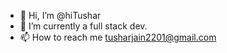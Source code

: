 - 👋 Hi, I’m @hiTushar
- 🌱 I’m currently a full stack dev.
- 📫 How to reach me tusharjain2201@gmail.com

